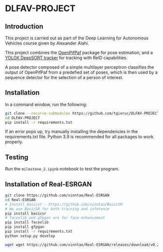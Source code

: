 # DLFAV-PROJECT

## Introduction
This project is carried out as part of the Deep Learning for Autonomous Vehicles course given by Alexander Alahi.

This project combines the [OpenPifPaf](https://openpifpaf.github.io/) package for pose estimation, and a [YOLOX DeepSORT tracker](https://github.com/pmj110119/YOLOX_deepsort_tracker) for tracking with ReID capabilities. 

A pose detector composed of a simple multilayer perceptron classifies the output of OpenPifPaf from a predefied set of poses, which is then used by a sequence detector for the selection of a person of interest.

## Installation 

In a command window, run the following:

```bash
git clone --recurse-submodules https://github.com/tgieruc/DLFAV-PROJECT
cd DLFAV-PROJECT
pip install -r requirements.txt
```

If an error pops up, try manually installing the dependencies in the requirements.txt file. Python 3.9 is recommended for all packages to work properly.

## Testing 

Run the `milestone_2.ipynb` notebook to test the program.

## Installation of Real-ESRGAN
```bash
git clone https://github.com/xinntao/Real-ESRGAN
cd Real-ESRGAN
# Install basicsr - https://github.com/xinntao/BasicSR
# We use BasicSR for both training and inference
pip install basicsr
# facexlib and gfpgan are for face enhancement
pip install facexlib
pip install gfpgan
pip install -r requirements.txt
python setup.py develop

wget wget https://github.com/xinntao/Real-ESRGAN/releases/download/v0.2.5.0/realesr-animevideov3.pth  -P experiments/pretrained_models


```